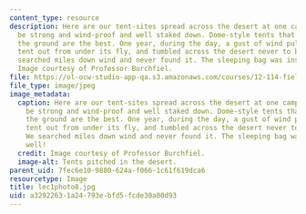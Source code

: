 ```yaml
---
content_type: resource
description: Here are our tent-sites spread across the desert at one camp. Tents MUST
  be strong and wind-proof and well staked down. Dome-style tents that are low to
  the ground are the best. One year, during the day, a gust of wind pulled one student's
  tent out from under its fly, and tumbled across the desert never to be found. We
  searched miles down wind and never found it. The sleeping bag was inside as well!
  Image courtesy of Professor Burchfiel.
file: https://ol-ocw-studio-app-qa.s3.amazonaws.com/courses/12-114-field-geology-i-fall-2005/a32922631a24793ebfd5fcde30a00d93_lec1photo8.jpg
file_type: image/jpeg
image_metadata:
  caption: Here are our tent-sites spread across the desert at one camp. Tents MUST
    be strong and wind-proof and well staked down. Dome-style tents that are low to
    the ground are the best. One year, during the day, a gust of wind pulled one student's
    tent out from under its fly, and tumbled across the desert never to be found.
    We searched miles down wind and never found it. The sleeping bag was inside as
    well!
  credit: Image courtesy of Professor Burchfiel.
  image-alt: Tents pitched in the desert.
parent_uid: 7fec6e10-9880-624a-f066-1c61f619dca6
resourcetype: Image
title: lec1photo8.jpg
uid: a3292263-1a24-793e-bfd5-fcde30a00d93
---
```

